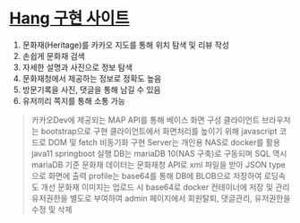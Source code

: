 # [ Hang 구현 사이트 ](http://kjnas7486.synology.me)
  

1. 문화재(Heritage)를 카카오 지도를 통해 위치 탐색 및 리뷰 작성
2. 손쉽게 문화재 검색
3. 자세한 설명과 사진으로 정보 탐색
4. 문화재청에서 제공하는 정보로 정확도 높음
5. 방문기록을 사진, 댓글을 통해 남길 수 있음
6. 유저끼리 쪽지를 통해 소통 가능



> 카카오Dev에 제공되는 MAP API를 통해 베이스 화면 구성
> 클라이언트 브라우저는 bootstrap으로 구현
> 클라이언트에서 화면처리를 높이기 위해 javascript 코드로 DOM 및 fetch 비동기화 구현
> Server는 개인용 NAS로 docker를 활용 java11 springboot 실행
> DB는 mariaDB 10(NAS 구축)로 구동되며 SQL 역시 mariaDB 기준
> 문화재 데이터는 문화재청 API로 xml 파일을 받아 JSON type으로 화면에 출력
> profile는 base64를 통해 DB에 BLOB으로 저장하여 로딩속도 개선
> 문화재 이미지는 업로드 시 base64로 docker 컨테이너에 저장 및 관리
> 유저권한을 별도로 부여하여 admin 페이지에서 회원탈퇴, 댓글관리, 유저권한을 수정 및 삭제
